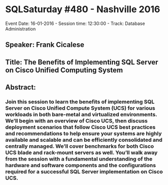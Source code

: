 # SQLSaturday #480 - Nashville 2016
Event Date: 16-01-2016 - Session time: 12:30:00 - Track: Database Administration 
## Speaker: Frank Cicalese
## Title: The Benefits of Implementing SQL Server on Cisco Unified Computing System
## Abstract:
### Join this session to learn the benefits of implementing SQL Server on Cisco Unified Compute System (UCS) for various workloads in both bare-metal and virtualized environments.  We’ll begin with an overview of Cisco UCS, then discuss deployment scenarios that follow Cisco UCS best practices and recommendations to help ensure your systems are highly available and scalable and can be efficiently consolidated and centrally managed.  We’ll cover benchmarks for both Cisco UCS blade and rack-mount servers as well. You’ll walk away from the session with a fundamental understanding of the hardware and software components and the configurations required for a successful SQL Server implementation on Cisco UCS.
